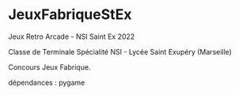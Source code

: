 # JeuxFabriqueStEx
Jeux Retro Arcade - NSI Saint Ex 2022

Classe de Terminale Spécialité NSI - Lycée Saint Exupéry (Marseille)

Concours Jeux Fabrique.

dépendances : pygame
